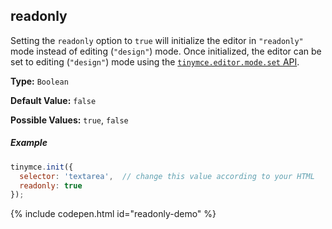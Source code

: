 ## readonly

Setting the `readonly` option to `true` will initialize the editor in `"readonly"` mode instead of editing (`"design"`) mode. Once initialized, the editor can be set to editing (`"design"`) mode using the [`tinymce.editor.mode.set` API]({{site.baseurl}}/api/tinymce/tinymce.editormode/#set).

**Type:** `Boolean`

**Default Value:** `false`

**Possible Values:** `true`, `false`

##### Example

```js
tinymce.init({
  selector: 'textarea',  // change this value according to your HTML
  readonly: true
});
```

{% include codepen.html id="readonly-demo" %}